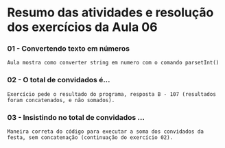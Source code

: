 # Resumo das atividades e resolução dos exercícios da Aula 06 #

### 01 - Convertendo texto em números ###
    Aula mostra como converter string em numero com o comando parsetInt()


### 02 - O total de convidados é... ###
    Exercício pede o resultado do programa, resposta B - 107 (resultados foram concatenados, e não somados).


### 03 - Insistindo no total de convidados ... ### 
    Maneira correta do código para executar a soma dos convidados da festa, sem concatenação (continuação do exercício 02).